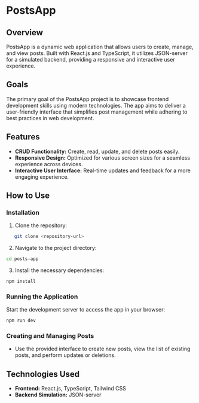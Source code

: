 # PostsApp

## Overview
PostsApp is a dynamic web application that allows users to create, manage, and view posts. Built with React.js and TypeScript, it utilizes JSON-server for a simulated backend, providing a responsive and interactive user experience.

## Goals
The primary goal of the PostsApp project is to showcase frontend development skills using modern technologies. The app aims to deliver a user-friendly interface that simplifies post management while adhering to best practices in web development.

## Features
- **CRUD Functionality:** Create, read, update, and delete posts easily.
- **Responsive Design:** Optimized for various screen sizes for a seamless experience across devices.
- **Interactive User Interface:** Real-time updates and feedback for a more engaging experience.

## How to Use

### Installation
1. Clone the repository:
```bash
   git clone <repository-url>
```
2. Navigate to the project directory:
```bash
cd posts-app
```
3. Install the necessary dependencies:
```bash
npm install
```

### Running the Application
Start the development server to access the app in your browser:
```bash
npm run dev
```

### Creating and Managing Posts
* Use the provided interface to create new posts, view the list of existing posts, and perform updates or deletions.

## Technologies Used
* **Frontend:** React.js, TypeScript, Tailwind CSS
* **Backend Simulation:** JSON-server
